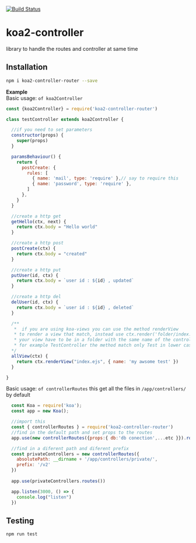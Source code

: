 [![Build Status](https://travis-ci.org/capdilla/koa2-controller.svg?branch=master)](https://travis-ci.org/capdilla/koa2-controller)

# koa2-controller
library to handle the routes and controller at same time

## Installation
```sh
npm i koa2-controller-router --save
```

**Example**  
Basic usage:
  `of koa2Controller`

```javascript
const {koa2Controller} = require('koa2-controller-router')

class testController extends koa2Controller {

  //if you need to set parameters 
  constructor(props) {
    super(props)
  }

  paramsBehaviour() {
    return {
      postCreate: {
        rules: [
          { name: 'mail', type: 'require' },// say to require this
          { name: 'password', type: 'require' },
        ]
      },
    }
  }

  //create a http get
  getHello(ctx, next) {
    return ctx.body = "Hello world"
  }

  //create a http post
  postCreate(ctx) {
    return ctx.body = "created"
  }

  //create a http put
  putUser(id, ctx) {
    return ctx.body = `user id : ${id} , updated`
  }

  //create a http del
  delUser(id, ctx) {
    return ctx.body = `user id : ${id} , deleted`
  }

  /**
   *  if you are using koa-views you can use the method renderView 
   * to render a view that match, instead use ctx.render('folder/index.ejs') use ctx.render('index.ejs')
   * your view have to be in a folder with the same name of the controller
   * for example TestController the method match only Test in lower case
  */
  allView(ctx) {
    return ctx.renderView("index.ejs", { name: 'my awsome test' })
  }

}
```

Basic usage:
  `of controllerRoutes`
  this get all the files in `/app/controllers/` by default 
  

```javascript
  const Koa = require('koa');
  const app = new Koa();

  //import this
  const { controllerRoutes } = require('koa2-controller-router')
  //find in the default path and set props to the routes
  app.use(new controllerRoutes({props:{ db:'db conection',...etc }}).routes())

  //find in a diferent path and diferent prefix
  const privateControllers = new controllerRoutes({
    absolutePath: __dirname + '/app/controllers/private/',
    prefix: '/v2'
  })
  
  app.use(privateControllers.routes())

  app.listen(3000, () => {
    console.log("listen")
  })
```
## Testing

```sh
npm run test
```